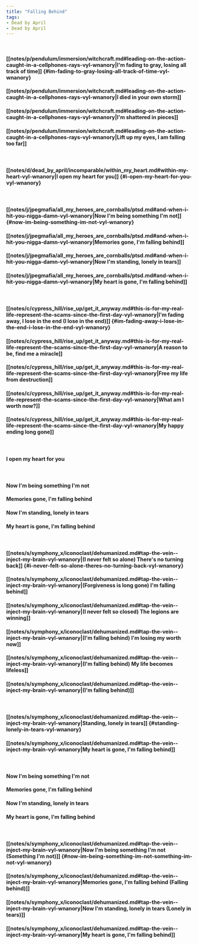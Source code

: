 ```yaml
---
title: "Falling Behind"
tags:
- Dead by April
- Dead by April
---
```

&nbsp;
#### [[notes/p/pendulum/immersion/witchcraft.md#leading-on-the-action-caught-in-a-cellphones-rays-vyl-wnanory|I'm fading to gray, losing all track of time]] {#im-fading-to-gray-losing-all-track-of-time-vyl-wnanory}
#### [[notes/p/pendulum/immersion/witchcraft.md#leading-on-the-action-caught-in-a-cellphones-rays-vyl-wnanory|I died in your own storm]]
#### [[notes/p/pendulum/immersion/witchcraft.md#leading-on-the-action-caught-in-a-cellphones-rays-vyl-wnanory|I'm shattered in pieces]]
#### [[notes/p/pendulum/immersion/witchcraft.md#leading-on-the-action-caught-in-a-cellphones-rays-vyl-wnanory|Lift up my eyes, I am falling too far]]
&nbsp;
#### [[notes/d/dead_by_april/incomparable/within_my_heart.md#within-my-heart-vyl-wnanory|I open my heart for you]] {#i-open-my-heart-for-you-vyl-wnanory}
&nbsp;
#### [[notes/j/jpegmafia/all_my_heroes_are_cornballs/ptsd.md#and-when-i-hit-you-nigga-damn-vyl-wnanory|Now I'm being something I'm not]] {#now-im-being-something-im-not-vyl-wnanory}
#### [[notes/j/jpegmafia/all_my_heroes_are_cornballs/ptsd.md#and-when-i-hit-you-nigga-damn-vyl-wnanory|Memories gone, I'm falling behind]]
#### [[notes/j/jpegmafia/all_my_heroes_are_cornballs/ptsd.md#and-when-i-hit-you-nigga-damn-vyl-wnanory|Now I'm standing, lonely in tears]]
#### [[notes/j/jpegmafia/all_my_heroes_are_cornballs/ptsd.md#and-when-i-hit-you-nigga-damn-vyl-wnanory|My heart is gone, I'm falling behind]]
&nbsp;
#### [[notes/c/cypress_hill/rise_up/get_it_anyway.md#this-is-for-my-real-life-represent-the-scams-since-the-first-day-vyl-wnanory|I'm fading away, I lose in the end (I lose in the end)]] {#im-fading-away-i-lose-in-the-end-i-lose-in-the-end-vyl-wnanory}
#### [[notes/c/cypress_hill/rise_up/get_it_anyway.md#this-is-for-my-real-life-represent-the-scams-since-the-first-day-vyl-wnanory|A reason to be, find me a miracle]]
#### [[notes/c/cypress_hill/rise_up/get_it_anyway.md#this-is-for-my-real-life-represent-the-scams-since-the-first-day-vyl-wnanory|Free my life from destruction]]
#### [[notes/c/cypress_hill/rise_up/get_it_anyway.md#this-is-for-my-real-life-represent-the-scams-since-the-first-day-vyl-wnanory|What am I worth now?]]
#### [[notes/c/cypress_hill/rise_up/get_it_anyway.md#this-is-for-my-real-life-represent-the-scams-since-the-first-day-vyl-wnanory|My happy ending long gone]]
&nbsp;
#### I open my heart for you
&nbsp;
#### Now I'm being something I'm not
#### Memories gone, I'm falling behind
#### Now I'm standing, lonely in tears
#### My heart is gone, I'm falling behind
&nbsp;
#### [[notes/s/symphony_x/iconoclast/dehumanized.md#tap-the-vein--inject-my-brain-vyl-wnanory|(I never felt so alone) There's no turning back]] {#i-never-felt-so-alone-theres-no-turning-back-vyl-wnanory}
#### [[notes/s/symphony_x/iconoclast/dehumanized.md#tap-the-vein--inject-my-brain-vyl-wnanory|(Forgiveness is long gone) I'm falling behind]]
#### [[notes/s/symphony_x/iconoclast/dehumanized.md#tap-the-vein--inject-my-brain-vyl-wnanory|(I never felt so closed) The legions are winning]]
#### [[notes/s/symphony_x/iconoclast/dehumanized.md#tap-the-vein--inject-my-brain-vyl-wnanory|(I'm falling behind) I'm losing my worth now]]
#### [[notes/s/symphony_x/iconoclast/dehumanized.md#tap-the-vein--inject-my-brain-vyl-wnanory|(I'm falling behind) My life becomes lifeless]]
#### [[notes/s/symphony_x/iconoclast/dehumanized.md#tap-the-vein--inject-my-brain-vyl-wnanory|(I'm falling behind)]]
&nbsp;
#### [[notes/s/symphony_x/iconoclast/dehumanized.md#tap-the-vein--inject-my-brain-vyl-wnanory|Standing, lonely in tears]] {#standing-lonely-in-tears-vyl-wnanory}
#### [[notes/s/symphony_x/iconoclast/dehumanized.md#tap-the-vein--inject-my-brain-vyl-wnanory|My heart is gone, I'm falling behind]]
&nbsp;
#### Now I'm being something I'm not
#### Memories gone, I'm falling behind
#### Now I'm standing, lonely in tears
#### My heart is gone, I'm falling behind
&nbsp;
#### [[notes/s/symphony_x/iconoclast/dehumanized.md#tap-the-vein--inject-my-brain-vyl-wnanory|Now I'm being something I'm not (Something I'm not)]] {#now-im-being-something-im-not-something-im-not-vyl-wnanory}
#### [[notes/s/symphony_x/iconoclast/dehumanized.md#tap-the-vein--inject-my-brain-vyl-wnanory|Memories gone, I'm falling behind (Falling behind)]]
#### [[notes/s/symphony_x/iconoclast/dehumanized.md#tap-the-vein--inject-my-brain-vyl-wnanory|Now I'm standing, lonely in tears (Lonely in tears)]]
#### [[notes/s/symphony_x/iconoclast/dehumanized.md#tap-the-vein--inject-my-brain-vyl-wnanory|My heart is gone, I'm falling behind]]
